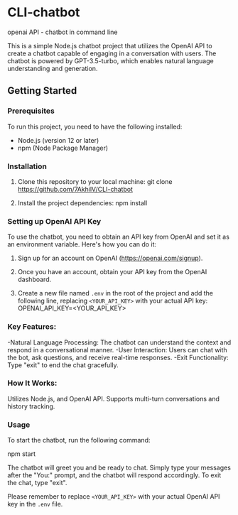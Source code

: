 # CLI-chatbot
openai API - chatbot in command line

This is a simple Node.js chatbot project that utilizes the OpenAI API to create a chatbot capable of engaging in a conversation with users.
The chatbot is powered by GPT-3.5-turbo, which enables natural language understanding and generation.

## Getting Started

### Prerequisites

To run this project, you need to have the following installed:

- Node.js (version 12 or later)
- npm (Node Package Manager)
  
### Installation

1. Clone this repository to your local machine:
   git clone https://github.com/7AkhilV/CLI-chatbot

2. Install the project dependencies:
   npm install

### Setting up OpenAI API Key

To use the chatbot, you need to obtain an API key from OpenAI and set it as an environment variable. 
Here's how you can do it:

1. Sign up for an account on OpenAI (https://openai.com/signup).

2. Once you have an account, obtain your API key from the OpenAI dashboard.

3. Create a new file named `.env` in the root of the project and add the following line, replacing `<YOUR_API_KEY>` with your actual API key:
   OPENAI_API_KEY=<YOUR_API_KEY>

 ### Key Features:
 
-Natural Language Processing: The chatbot can understand the context and respond in a conversational manner.
-User Interaction: Users can chat with the bot, ask questions, and receive real-time responses.
-Exit Functionality: Type "exit" to end the chat gracefully.

### How It Works:

Utilizes Node.js, and OpenAI API.
Supports multi-turn conversations and history tracking.
   
### Usage

To start the chatbot, run the following command:

npm start

The chatbot will greet you and be ready to chat. 
Simply type your messages after the "You:" prompt, and the chatbot will respond accordingly. 
To exit the chat, type "exit".

Please remember to replace `<YOUR_API_KEY>` with your actual OpenAI API key in the `.env` file.
